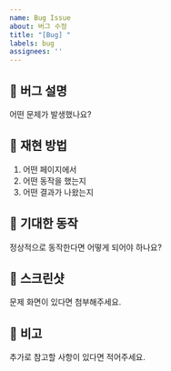 ```yaml
---
name: Bug Issue
about: 버그 수정
title: "[Bug] "
labels: bug
assignees: ''
---
```


## 🐛 버그 설명
어떤 문제가 발생했나요?

## 🧭 재현 방법
1. 어떤 페이지에서
2. 어떤 동작을 했는지
3. 어떤 결과가 나왔는지

## 🧠 기대한 동작
정상적으로 동작한다면 어떻게 되어야 하나요?

## 📸 스크린샷
문제 화면이 있다면 첨부해주세요.

## 📝 비고
추가로 참고할 사항이 있다면 적어주세요.
